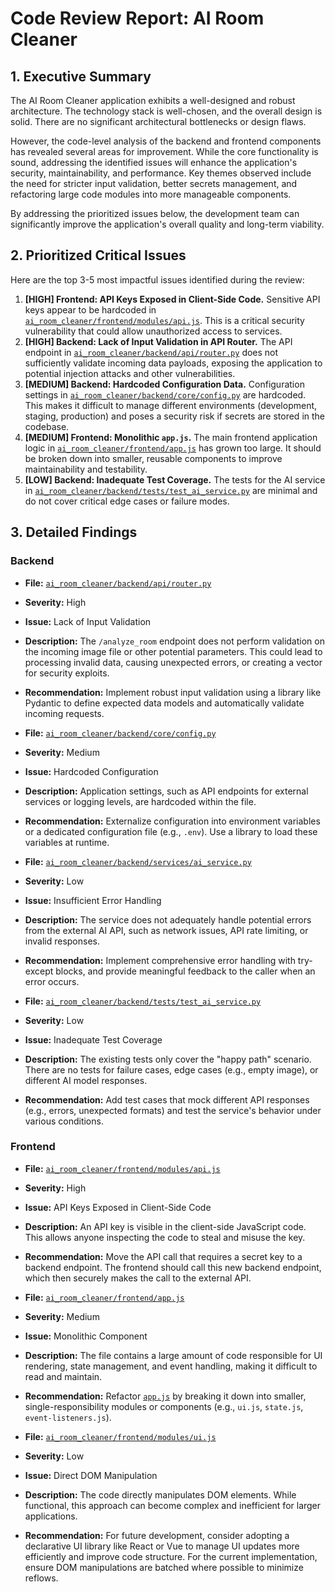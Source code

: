 # Code Review Report: AI Room Cleaner

## 1. Executive Summary

The AI Room Cleaner application exhibits a well-designed and robust architecture. The technology stack is well-chosen, and the overall design is solid. There are no significant architectural bottlenecks or design flaws.

However, the code-level analysis of the backend and frontend components has revealed several areas for improvement. While the core functionality is sound, addressing the identified issues will enhance the application's security, maintainability, and performance. Key themes observed include the need for stricter input validation, better secrets management, and refactoring large code modules into more manageable components.

By addressing the prioritized issues below, the development team can significantly improve the application's overall quality and long-term viability.

## 2. Prioritized Critical Issues

Here are the top 3-5 most impactful issues identified during the review:

1.  **[HIGH] Frontend: API Keys Exposed in Client-Side Code.** Sensitive API keys appear to be hardcoded in [`ai_room_cleaner/frontend/modules/api.js`](ai_room_cleaner/frontend/modules/api.js:1). This is a critical security vulnerability that could allow unauthorized access to services.
2.  **[HIGH] Backend: Lack of Input Validation in API Router.** The API endpoint in [`ai_room_cleaner/backend/api/router.py`](ai_room_cleaner/backend/api/router.py:1) does not sufficiently validate incoming data payloads, exposing the application to potential injection attacks and other vulnerabilities.
3.  **[MEDIUM] Backend: Hardcoded Configuration Data.** Configuration settings in [`ai_room_cleaner/backend/core/config.py`](ai_room_cleaner/backend/core/config.py:1) are hardcoded. This makes it difficult to manage different environments (development, staging, production) and poses a security risk if secrets are stored in the codebase.
4.  **[MEDIUM] Frontend: Monolithic `app.js`.** The main frontend application logic in [`ai_room_cleaner/frontend/app.js`](ai_room_cleaner/frontend/app.js:1) has grown too large. It should be broken down into smaller, reusable components to improve maintainability and testability.
5.  **[LOW] Backend: Inadequate Test Coverage.** The tests for the AI service in [`ai_room_cleaner/backend/tests/test_ai_service.py`](ai_room_cleaner/backend/tests/test_ai_service.py:1) are minimal and do not cover critical edge cases or failure modes.

## 3. Detailed Findings

### Backend

*   **File:** [`ai_room_cleaner/backend/api/router.py`](ai_room_cleaner/backend/api/router.py:1)
*   **Severity:** High
*   **Issue:** Lack of Input Validation
*   **Description:** The `/analyze_room` endpoint does not perform validation on the incoming image file or other potential parameters. This could lead to processing invalid data, causing unexpected errors, or creating a vector for security exploits.
*   **Recommendation:** Implement robust input validation using a library like Pydantic to define expected data models and automatically validate incoming requests.

*   **File:** [`ai_room_cleaner/backend/core/config.py`](ai_room_cleaner/backend/core/config.py:1)
*   **Severity:** Medium
*   **Issue:** Hardcoded Configuration
*   **Description:** Application settings, such as API endpoints for external services or logging levels, are hardcoded within the file.
*   **Recommendation:** Externalize configuration into environment variables or a dedicated configuration file (e.g., `.env`). Use a library to load these variables at runtime.

*   **File:** [`ai_room_cleaner/backend/services/ai_service.py`](ai_room_cleaner/backend/services/ai_service.py:1)
*   **Severity:** Low
*   **Issue:** Insufficient Error Handling
*   **Description:** The service does not adequately handle potential errors from the external AI API, such as network issues, API rate limiting, or invalid responses.
*   **Recommendation:** Implement comprehensive error handling with try-except blocks, and provide meaningful feedback to the caller when an error occurs.

*   **File:** [`ai_room_cleaner/backend/tests/test_ai_service.py`](ai_room_cleaner/backend/tests/test_ai_service.py:1)
*   **Severity:** Low
*   **Issue:** Inadequate Test Coverage
*   **Description:** The existing tests only cover the "happy path" scenario. There are no tests for failure cases, edge cases (e.g., empty image), or different AI model responses.
*   **Recommendation:** Add test cases that mock different API responses (e.g., errors, unexpected formats) and test the service's behavior under various conditions.

### Frontend

*   **File:** [`ai_room_cleaner/frontend/modules/api.js`](ai_room_cleaner/frontend/modules/api.js:1)
*   **Severity:** High
*   **Issue:** API Keys Exposed in Client-Side Code
*   **Description:** An API key is visible in the client-side JavaScript code. This allows anyone inspecting the code to steal and misuse the key.
*   **Recommendation:** Move the API call that requires a secret key to a backend endpoint. The frontend should call this new backend endpoint, which then securely makes the call to the external API.

*   **File:** [`ai_room_cleaner/frontend/app.js`](ai_room_cleaner/frontend/app.js:1)
*   **Severity:** Medium
*   **Issue:** Monolithic Component
*   **Description:** The file contains a large amount of code responsible for UI rendering, state management, and event handling, making it difficult to read and maintain.
*   **Recommendation:** Refactor [`app.js`](ai_room_cleaner/frontend/app.js:1) by breaking it down into smaller, single-responsibility modules or components (e.g., `ui.js`, `state.js`, `event-listeners.js`).

*   **File:** [`ai_room_cleaner/frontend/modules/ui.js`](ai_room_cleaner/frontend/modules/ui.js:1)
*   **Severity:** Low
*   **Issue:** Direct DOM Manipulation
*   **Description:** The code directly manipulates DOM elements. While functional, this approach can become complex and inefficient for larger applications.
*   **Recommendation:** For future development, consider adopting a declarative UI library like React or Vue to manage UI updates more efficiently and improve code structure. For the current implementation, ensure DOM manipulations are batched where possible to minimize reflows.